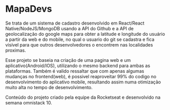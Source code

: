 # MapaDevs

Se trata de um sistema de cadastro desenvolvido em React/React Native/NodeJS/MongoDB usando a API do Github e a API de geolocalização do google maps para obter a latitude e longitude do usuário a partir da web e do mobile, no qual o usuario do git se cadastra e fica visível para que outros desenvolvedores o encontrem nas localidades proximas. 

Esse projeto se baseia na criação de uma pagina web e um aplicativo(Android/IOS), utilizando o mesmo backend para ambas as plataformas. Também é valido ressaltar que com apenas algumas mudanças no frontend(web), é possivel reaproveitar 99% do codigo no desenvolvimento do aplicativo mobile, resultando assim numa otimização muito alta no tempo de desenvolvimento.





























Conteúdo do projeto criado pela equipe da Rocketseat e desenvolvido na semana omnistack 10. 
